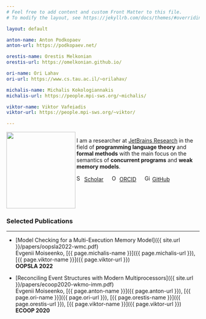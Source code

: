 ```yaml
---
# Feel free to add content and custom Front Matter to this file.
# To modify the layout, see https://jekyllrb.com/docs/themes/#overriding-theme-defaults

layout: default

anton-name: Anton Podkopaev
anton-url: https://podkopaev.net/

orestis-name: Orestis Melkonian
orestis-url: https://omelkonian.github.io/

ori-name: Ori Lahav
ori-url: https://www.cs.tau.ac.il/~orilahav/

michalis-name: Michalis Kokologiannakis
michalis-url: https://people.mpi-sws.org/~michalis/

viktor-name: Viktor Vafeiadis
viktor-url: https://people.mpi-sws.org/~viktor/

---
```


<div style="display:flex;margin-bottom:20px">

<div style="flex:30%;">
  <img align="left" width="180" height="200" src="{{ site.url }}/img/me.jpg">
</div>

<div style="flex:70%;">

I am a researcher at [JetBrains Research](https://research.jetbrains.org/)
in the field of **programming language theory** and **formal methods**
with the main focus on the semantics of **concurrent programs** and **weak memory models**.

<img alt="Scholar" src="{{ site.url }}/img/scholar.png" width="16" height="16" /> [Scholar](https://scholar.google.com/citations?user=3kmkWmIAAAAJ&hl=sr&oi=ao)
&emsp;
<img alt="ORCID logo" src="{{ site.url }}/img/orcid.png" width="16" height="16" /> [ORCID](https://orcid.org/0000-0003-2715-1143)
&emsp;
<img alt="GitHub logo" src="{{ site.url }}/img/github.png" width="16" height="16" /> [GitHub](https://github.com/eupp/)             

</div>

</div>

### Selected Publications

* * *

* [Model Checking for a Multi-Execution Memory Model]({{ site.url }}/papers/oopsla2022-wmc.pdf) \
  Evgenii Moiseenko, [{{ page.michalis-name }}]({{ page.michalis-url }}), [{{ page.viktor-name }}]({{ page.viktor-url }}) \
  **OOPSLA 2022**

* [Reconciling Event Structures with Modern Multiprocessors]({{ site.url }}/papers/ecoop2020-wkmo-imm.pdf) \
  Evgenii Moiseenko, [{{ page.anton-name }}]({{ page.anton-url }}), [{{ page.ori-name }}]({{ page.ori-url }}),
  [{{ page.orestis-name }}]({{ page.orestis-url }}), [{{ page.viktor-name }}]({{ page.viktor-url }}) \
  **ECOOP 2020**
